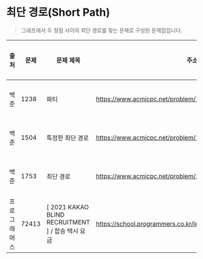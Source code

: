 # 최단 경로(Short Path)

> 그래프에서 두 정점 사이의 최단 경로를 찾는 문제로 구성된 문제집입니다.

| 출처         | 문제  | 문제 제목                                         | 주소                                                            | 정답 코드                             | 난이도 | 정답 여부 |
| ------------ | ----- | ------------------------------------------------- | --------------------------------------------------------------- | ------------------------------------- | ------ | --------- |
| 백준         | 1238  | 파티                                              | https://www.acmicpc.net/problem/1238                            | [정답 코드](./0x16/1238.js)           | Gold.3 | ❌        |
| 백준         | 1504  | 특정한 최단 경로                                  | https://www.acmicpc.net/problem/1504                            | [정답 코드](./0x16/1504.js)           | Gold.4 | ✅        |
| 백준         | 1753  | 최단 경로                                         | https://www.acmicpc.net/problem/1753                            | [정답 코드](./0x16/1753.js)           | Gold.4 | ✅        |
| 프로그래머스 | 72413 | [ 2021 KAKAO BLIND RECRUITMENT ] / 합승 택시 요금 | https://school.programmers.co.kr/learn/courses/30/lessons/72413 | [정답 코드](./0x16/합승_택시_요금.js) | Lv.3   | ✅        |
